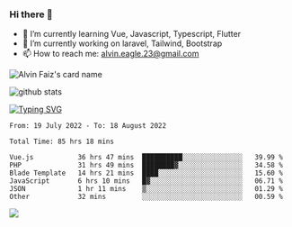 ### Hi there 👋
- 🌱 I’m currently learning Vue, Javascript, Typescript, Flutter
- 🔭 I’m currently working on laravel, Tailwind, Bootstrap
- 📫 How to reach me: alvin.eagle.23@gmail.com


![Alvin Faiz's card name](https://cardivo.vercel.app/api?name=Alvin%20Faiz%20Zulfitri&description=Hi%2C%20I%27m%20Alvin%20Faiz%2C%20working%20as%20Backend%20Dev%2C%20and%20currently%20studying%20Frontend%20Dev.%20Nice%20To%20Meet%20You%F0%9F%91%8B&fontColor=%23035785&image=https://avatars.githubusercontent.com/u/17441900&u=acb8f5ca5c6f9a886400758a7e2eec42ca4fe91a&v=4&backgroundColor=%23ecf0f1&linkedin=Alvin%20Faiz%20Zulfitri&instagram=alvnfaiz&twitter=alvnfaiz&github=alvnfaiz&site=https://alvindev.com&pattern=leaf&colorPattern=%23eaeaea)

![github stats](https://github-readme-stats.vercel.app/api?username=alvnfaiz&show_icons=true)


[![Typing SVG](http://readme-typing-svg.herokuapp.com?font=Montserrat&color=%2336BCF7&duration=4000&center=true&lines=Alvin+Faiz;Fullstack+Developer;PHP%2C+Java%2C+Javascript%2C+Python;Laravel%2C+Vue%202%2C+Tailwind%2C+Bootstrap)](https://git.io/typing-svg)

<!--[![Alvnfaiz wakatime stats](https://github-readme-stats.vercel.app/api/wakatime?username=alvnfaiz&layout=compact&theme=dracula)](https://github.com/anuraghazra/github-readme-stats)

<!--START_SECTION:waka-->

```text
From: 19 July 2022 - To: 18 August 2022

Total Time: 85 hrs 18 mins

Vue.js           36 hrs 47 mins  ██████████░░░░░░░░░░░░░░░   39.99 %
PHP              31 hrs 49 mins  ████████▓░░░░░░░░░░░░░░░░   34.58 %
Blade Template   14 hrs 21 mins  ████░░░░░░░░░░░░░░░░░░░░░   15.60 %
JavaScript       6 hrs 10 mins   █▓░░░░░░░░░░░░░░░░░░░░░░░   06.71 %
JSON             1 hr 11 mins    ▒░░░░░░░░░░░░░░░░░░░░░░░░   01.29 %
Other            32 mins         ░░░░░░░░░░░░░░░░░░░░░░░░░   00.59 %
```

<!--END_SECTION:waka-->

  <!-- Change the `github-readme-stats.anuraghazra1.vercel.app` to `github-readme-stats.vercel.app`  -->
  <img align="center" src="https://github-readme-stats.anuraghazra1.vercel.app/api/top-langs/?username=alvnfaiz&layout=compact" />
<!--
**alvnfaiz/alvnfaiz** is a ✨ _special_ ✨ repository because its `README.md` (this file) appears on your GitHub profile.

Here are some ideas to get you started:

- 🔭 I’m currently working on ...
- 🌱 I’m currently learning ...
- 👯 I’m looking to collaborate on ...
- 🤔 I’m looking for help with ...
- 💬 Ask me about ...
- 📫 How to reach me: ...
- 😄 Pronouns: ...
- ⚡ Fun fact: ...
-->

